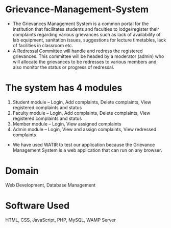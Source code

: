 # Grievance-Management-System

- The Grievances Management System is a common portal for the institution that facilitates students and faculties to lodge/register their complaints regarding various grievances such as lack of availability of lab equipment, sanitation issues, suggestions for lecture timetables, lack of facilities in classroom etc. 
- A Redressal Committee will handle and redress the registered grievances. This committee will be headed by a moderator (admin) who will allocate the grievances to be redresses to various members and also monitor the status or progress of redressal. 

# The system has 4 modules

1) Student module – Login, Add complaints, Delete complaints, View registered
complaints and status
2) Faculty module – Login, Add complaints, Delete complaints, View registered
complaints and status
3) Member module – Login, View assigned complaints
4) Admin module – Login, View and assign complaints, View redressed complaints

- We have used WATIR to test our application because the Grievance Management System is a web application that can run on any browser.

# Domain
Web Development, Database Management

# Software Used
HTML, CSS, JavaScript, PHP, MySQL, WAMP Server
